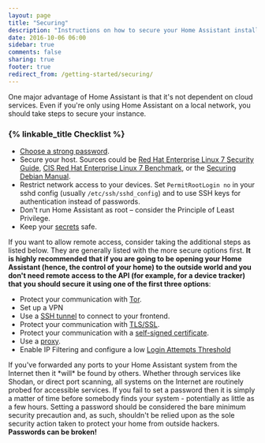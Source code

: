 ```yaml
---
layout: page
title: "Securing"
description: "Instructions on how to secure your Home Assistant installation."
date: 2016-10-06 06:00
sidebar: true
comments: false
sharing: true
footer: true
redirect_from: /getting-started/securing/
---
```


One major advantage of Home Assistant is that it's not dependent on cloud services. Even if you're only using Home Assistant on a local network, you should take steps to secure your instance.

### {% linkable_title Checklist %}

- [Choose a strong password](/docs/authentication/).
- Secure your host. Sources could be [Red Hat Enterprise Linux 7 Security Guide](https://access.redhat.com/documentation/en-US/Red_Hat_Enterprise_Linux/7/pdf/Security_Guide/Red_Hat_Enterprise_Linux-7-Security_Guide-en-US.pdf), [CIS Red Hat Enterprise Linux 7 Benchmark](https://benchmarks.cisecurity.org/tools2/linux/CIS_Red_Hat_Enterprise_Linux_7_Benchmark_v1.0.0.pdf), or the [Securing Debian Manual](https://www.debian.org/doc/manuals/securing-debian-howto/index.en.html).
- Restrict network access to your devices. Set `PermitRootLogin no` in your sshd config (usually `/etc/ssh/sshd_config`) and to use SSH keys for authentication instead of passwords.
- Don't run Home Assistant as root – consider the Principle of Least Privilege.
- Keep your [secrets](/topics/secrets/) safe.

If you want to allow remote access, consider taking the additional steps as listed below. They are generally listed with the more secure options first. <b>It is highly recommended that if you are going to be opening your Home Assistant (hence, the control of your home) to the outside world and you don't need remote access to the API (for example, for a device tracker) that you should secure it using one of the first three options</b>:

- Protect your communication with [Tor](/cookbook/tor_configuration/).
- Set up a VPN
- Use a [SSH tunnel](/blog/2017/11/02/secure-shell-tunnel/) to connect to your frontend.
- Protect your communication with [TLS/SSL](/docs/ecosystem/certificates/lets_encrypt/).
- Protect your communication with a [self-signed certificate](/cookbook/tls_self_signed_certificate/).
- Use a [proxy](/cookbook/apache_configuration/).
- Enable IP Filtering and configure a low [Login Attempts Threshold](/components/http/)

<p class='note warning'>
  If you've forwarded any ports to your Home Assistant system from the Internet then it *will* be found by others. Whether through services like Shodan, or direct port scanning, all systems on the Internet are routinely probed for accessible services. If you fail to set a password then it is simply a matter of time before somebody finds your system - potentially as little as a few hours. Setting a password should be considered the bare minimum security precaution and, as such, shouldn't be relied upon as the sole security action taken to protect your home from outside hackers. <b>Passwords can be broken!</b>
</p>

